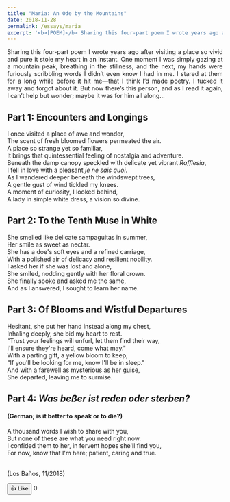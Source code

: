 ```yaml
---
title: "Maria: An Ode by the Mountains"
date: 2018-11-28
permalink: /essays/maria
excerpt: '<b>[POEM]</b> Sharing this four-part poem I wrote years ago after visiting a place so vivid and pure it stole my heart in an instant. One moment I was simply gazing at a mountain peak, breathing in the stillness, and the next, my hands were furiously scribbling words I didn’t even know I had in me. I stared at them for a long while before it hit me—that I think I’d made poetry. I tucked it away and forgot about it. But now there’s this person, and as I read it again, I can’t help but wonder; maybe it was for him all along...'
---
```


<div style="text-align: justify;">Sharing this four-part poem I wrote years ago after visiting a place so vivid and pure it stole my heart in an instant. One moment I was simply gazing at a mountain peak, breathing in the stillness, and the next, my hands were furiously scribbling words I didn’t even know I had in me. I stared at them for a long while before it hit me—that I think I’d made poetry. I tucked it away and forgot about it. But now there’s this person, and as I read it again, I can’t help but wonder; maybe it was for him all along...</div>

<h2>Part 1: Encounters and Longings</h2>

I once visited a place of awe and wonder,<br> 
The scent of fresh bloomed flowers permeated the air.<br>
A place so strange yet so familiar,<br>
It brings that quintessential feeling of nostalgia and adventure.<br>
Beneath the damp canopy speckled with delicate yet vibrant <i>Rafflesia</i>,<br>
I fell in love with a pleasant <i>je ne sais quoi</i>.<br>
As I wandered deeper beneath the windswept trees,<br>
A gentle gust of wind tickled my knees.<br>
A moment of curiosity, I looked behind,<br>
A lady in simple white dress, a vision so divine.<br>

<h2>Part 2: To the Tenth Muse in White</h2>
She smelled like delicate sampaguitas in summer,<br>
Her smile as sweet as nectar.<br>
She has a doe's soft eyes and a refined carriage,<br>
With a polished air of delicacy and resilient nobility.<br>
I asked her if she was lost and alone,<br>
She smiled, nodding gently with her floral crown.<br>
She finally spoke and asked me the same,<br>
And as I answered, I sought to learn her name.<br>

<h2>Part 3: Of Blooms and Wistful Departures</h2>
Hesitant, she put her hand instead along my chest,<br>
Inhaling deeply, she bid my heart to rest.<br> 
"Trust your feelings will unfurl, let them find their way,<br>
I'll ensure they're heard, come what may."<br>
With a parting gift, a yellow bloom to keep,<br>
"If you'll be looking for me, know I'll be in sleep."<br>
And with a farewell as mysterious as her guise,<br>
She departed, leaving me to surmise.<br>

<h2>Part 4: <i>Was beßer ist reden oder sterben?</i></h2>
<h4>(German; is it better to speak or to die?)</h4>
A thousand words I wish to share with you,<br>
But none of these are what you need right now.<br>
I confided them to her, in fervent hopes she'll find you,<br>
For now, know that I'm here; patient, caring and true.<br><br>

(Los Baños, 11/2018)
<br>

<button id="likeBtn">👍 Like</button>
<span id="likeCount">0</span>

<!-- Firebase SDK (compat versions for v8-style code) -->
<script src="https://www.gstatic.com/firebasejs/8.10.1/firebase-app.js"></script>
<script src="https://www.gstatic.com/firebasejs/8.10.1/firebase-database.js"></script>

<script>
  document.addEventListener("DOMContentLoaded", function () {
      // Your Firebase config
      const firebaseConfig = {
        apiKey: "AIzaSyCQ5b33qljIv9bUQZVrOEGDs42S3LSx1PU",
        authDomain: "likes-demo-1a7ce.firebaseapp.com",
        databaseURL: "https://likes-demo-1a7ce-default-rtdb.firebaseio.com",
        projectId: "likes-demo-1a7ce",
        storageBucket: "likes-demo-1a7ce.firebasestorage.app",
        messagingSenderId: "520104760512",
        appId: "1:520104760512:web:7c8513409ce4f080bb0925"
      };

      // Initialize Firebase
      firebase.initializeApp(firebaseConfig);
      const db = firebase.database();

      // Use page path as unique key
      const slug = window.location.pathname.replace(/\//g, "_");
      const likeRef = db.ref("likes/" + slug);

      // Show current likes
      likeRef.on("value", snap => {
        document.getElementById("likeCount").innerText = snap.val() || 0;
      });

      // Increment likes when button clicked
      document.getElementById("likeBtn").addEventListener("click", () => {
        likeRef.transaction(n => (n || 0) + 1);
      });
  });
</script>
